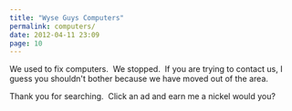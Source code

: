 ```yaml
---
title: "Wyse Guys Computers"
permalink: computers/
date: 2012-04-11 23:09
page: 10
---
```

We used to fix computers.  We stopped.  If you are trying to contact us, I guess you shouldn't bother because we have moved out of the area.

Thank you for searching.  Click an ad and earn me a nickel would you?
